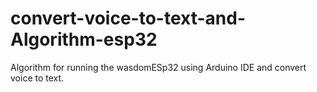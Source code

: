 # convert-voice-to-text-and-Algorithm-esp32
Algorithm for running the wasdomESp32 using Arduino IDE and convert voice to text.
